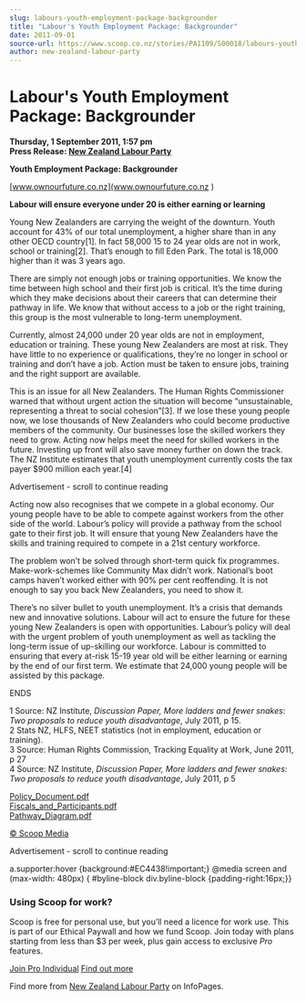 ```yaml
---
slug: labours-youth-employment-package-backgrounder
title: "Labour's Youth Employment Package: Backgrounder"
date: 2011-09-01
source-url: https://www.scoop.co.nz/stories/PA1109/S00018/labours-youth-employment-package-backgrounder.htm
author: new-zealand-labour-party
---
```

Labour's Youth Employment Package: Backgrounder
===============================================

**Thursday, 1 September 2011, 1:57 pm**  
**Press Release: [New Zealand Labour Party](https://info.scoop.co.nz/New_Zealand_Labour_Party)**

**Youth Employment Package: Backgrounder**

[www.ownourfuture.co.nz](www.ownourfuture.co.nz
)

**Labour will ensure everyone under 20 is either earning or learning**

Young New Zealanders are carrying the weight of the downturn. Youth account for 43% of our total unemployment, a higher share than in any other OECD country\[1\]. In fact 58,000 15 to 24 year olds are not in work, school or training\[2\]. That’s enough to fill Eden Park. The total is 18,000 higher than it was 3 years ago.

There are simply not enough jobs or training opportunities. We know the time between high school and their first job is critical. It’s the time during which they make decisions about their careers that can determine their pathway in life. We know that without access to a job or the right training, this group is the most vulnerable to long-term unemployment.

Currently, almost 24,000 under 20 year olds are not in employment, education or training. These young New Zealanders are most at risk. They have little to no experience or qualifications, they’re no longer in school or training and don’t have a job. Action must be taken to ensure jobs, training and the right support are available.

This is an issue for all New Zealanders. The Human Rights Commissioner warned that without urgent action the situation will become “unsustainable, representing a threat to social cohesion”\[3\]. If we lose these young people now, we lose thousands of New Zealanders who could become productive members of the community. Our businesses lose the skilled workers they need to grow. Acting now helps meet the need for skilled workers in the future. Investing up front will also save money further on down the track. The NZ Institute estimates that youth unemployment currently costs the tax payer $900 million each year.\[4\]

Advertisement - scroll to continue reading





Acting now also recognises that we compete in a global economy. Our young people have to be able to compete against workers from the other side of the world. Labour’s policy will provide a pathway from the school gate to their first job. It will ensure that young New Zealanders have the skills and training required to compete in a 21st century workforce.

The problem won’t be solved through short-term quick fix programmes. Make-work-schemes like Community Max didn’t work. National’s boot camps haven’t worked either with 90% per cent reoffending. It is not enough to say you back New Zealanders, you need to show it.

There’s no silver bullet to youth unemployment. It’s a crisis that demands new and innovative solutions. Labour will act to ensure the future for these young New Zealanders is open with opportunities. Labour’s policy will deal with the urgent problem of youth unemployment as well as tackling the long-term issue of up-skilling our workforce. Labour is committed to ensuring that every at-risk 15-19 year old will be either learning or earning by the end of our first term. We estimate that 24,000 young people will be assisted by this package.

ENDS

1 Source: NZ Institute, _Discussion Paper, More ladders and fewer snakes: Two proposals to reduce youth disadvantage_, July 2011, p 15.  
2 Stats NZ, HLFS, NEET statistics (not in employment, education or training).  
3 Source: Human Rights Commission, Tracking Equality at Work, June 2011, p 27  
4 Source: NZ Institute, _Discussion Paper, More ladders and fewer snakes: Two proposals to reduce youth disadvantage_, July 2011, p 5

[Policy\_Document.pdf](http://img.scoop.co.nz/media/pdfs/1109/Policy_Document.pdf)  
[Fiscals\_and\_Participants.pdf](http://img.scoop.co.nz/media/pdfs/1109/Fiscals_and_Participants.pdf)  
[Pathway\_Diagram.pdf](http://img.scoop.co.nz/media/pdfs/1109/Pathway_Diagram.pdf)  

[© Scoop Media](http://www.scoop.co.nz/about/terms.html)  

Advertisement - scroll to continue reading



a.supporter:hover {background:#EC4438!important;} @media screen and (max-width: 480px) { #byline-block div.byline-block {padding-right:16px;}}

### Using Scoop for work?

Scoop is free for personal use, but you’ll need a licence for work use. This is part of our Ethical Paywall and how we fund Scoop. Join today with plans starting from less than $3 per week, plus gain access to exclusive _Pro_ features.  
  
[Join Pro Individual](https://pro.scoop.co.nz/Individual/?from=ProIn24) [Find out more](https://pro.scoop.co.nz/using-scoop-for-work/?from=ProIn24)

Find more from [New Zealand Labour Party](https://info.scoop.co.nz/New_Zealand_Labour_Party) on InfoPages.